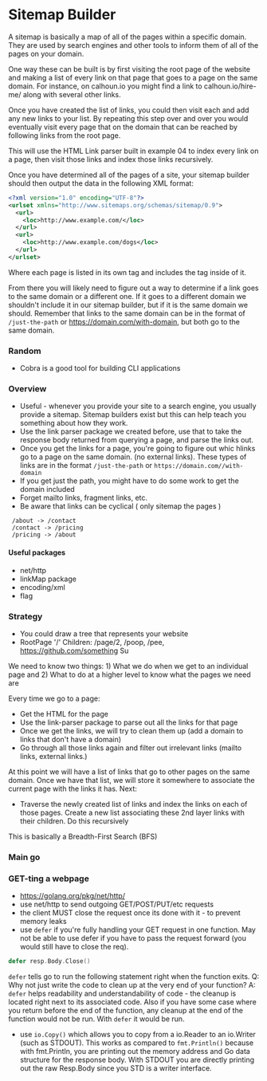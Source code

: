 # Sitemap Builder

A sitemap is basically a map of all of the pages within a specific domain. They are used by search engines and other tools to inform them of all of the pages on your domain.

One way these can be built is by first visiting the root page of the website and making a list of every link on that page that goes to a page on the same domain. For instance, on calhoun.io you might find a link to calhoun.io/hire-me/ along with several other links.

Once you have created the list of links, you could then visit each and add any new links to your list. By repeating this step over and over you would eventually visit every page that on the domain that can be reached by following links from the root page.

This will use the HTML Link parser built in example 04 to index every link on a page, then visit those links and index those links recursively.

Once you have determined all of the pages of a site, your sitemap builder should then output the data in the following XML format:

```xml
<?xml version="1.0" encoding="UTF-8"?>
<urlset xmlns="http://www.sitemaps.org/schemas/sitemap/0.9">
  <url>
    <loc>http://www.example.com/</loc>
  </url>
  <url>
    <loc>http://www.example.com/dogs</loc>
  </url>
</urlset>
```

Where each page is listed in its own <url> tag and includes the <loc> tag inside of it.

From there you will likely need to figure out a way to determine if a link goes to the same domain or a different one. If it goes to a different domain we shouldn't include it in our sitemap builder, but if it is the same domain we should. Remember that links to the same domain can be in the format of `/just-the-path` or https://domain.com/with-domain, but both go to the same domain.

### Random
 - Cobra is a good tool for building CLI applications

### Overview
  - Useful - whenever you provide your site to a search engine, you usually provide a sitemap. Sitemap builders exist but this can help teach you something about how they work.
  - Use the link parser package we created before, use that to take the response body returned from querying a page, and parse the links out. 
  - Once you get the links for a page, you're going to figure out whic hlinks go to a page on the same domain. (no external links). These types of links are in the format `/just-the-path` or `https://domain.com//with-domain`
  - If you get just the path, you might have to do some work to get the domain included
  - Forget mailto links, fragment links, etc.
  - Be aware that links can be cyclical ( only sitemap the pages )
  ```  
   /about -> /contact
   /contact -> /pricing
   /pricing -> /about
  ```

  
#### Useful packages
  - net/http
  - linkMap package
  - encoding/xml
  - flag 
 

### Strategy
- You could draw a tree that represents your website
- RootPage '/'
   Children: /page/2, /poop, /pee, https://github.com/something 
   Su

We need to know two things: 1) What we do when we get to an individual page and 2) What to do at a higher level to know what the pages we need are

Every time we go to a page:
   - Get the HTML for the page
   - Use the link-parser package to parse out all the links for that page
   - Once we get the links, we will try to clean them up (add a domain to links that don't have a domain)
   - Go through all those links again and filter out irrelevant links (mailto links, external links.)

At this point we will have a list of links that go to other pages on the same domain.
Once we have that list, we will store it somewhere to associate the current page with the links it has. Next:

 - Traverse the newly created list of links and index the links on each of those pages. Create a new list associating these 2nd layer links with their children. Do this recursively 
 
 This is basically a Breadth-First Search (BFS)
 

 ### Main go

 ### GET-ting a webpage
  - https://golang.org/pkg/net/http/
  - use net/http to send outgoing GET/POST/PUT/etc requests 
  - the client MUST close the request once its done with it - to prevent memory leaks
  - use `defer` if you're fully handling your GET request in one function. May not be able to use defer if you have to pass the request forward (you would still have to close the req).
  ```go
  defer resp.Body.Close()
  ```

  `defer` tells go to run the following statement right when the function exits.
 Q:  Why not just write the code to clean up at the very end of your function? 
 A: `defer` helps readability and understandability of code - the cleanup is located right next to its associated code. Also if you have some case where you return before the end of the function, any cleanup at the end of the function would not be run. With `defer` it would be run.


  - use `io.Copy()` which allows you to copy from a io.Reader to an io.Writer (such as STDOUT). This works as compared to `fmt.Println()` because with fmt.Println, you are printing out the memory address and Go data structure for the response body. With STDOUT you are directly printing out the raw Resp.Body since you STD is a writer interface.  

  